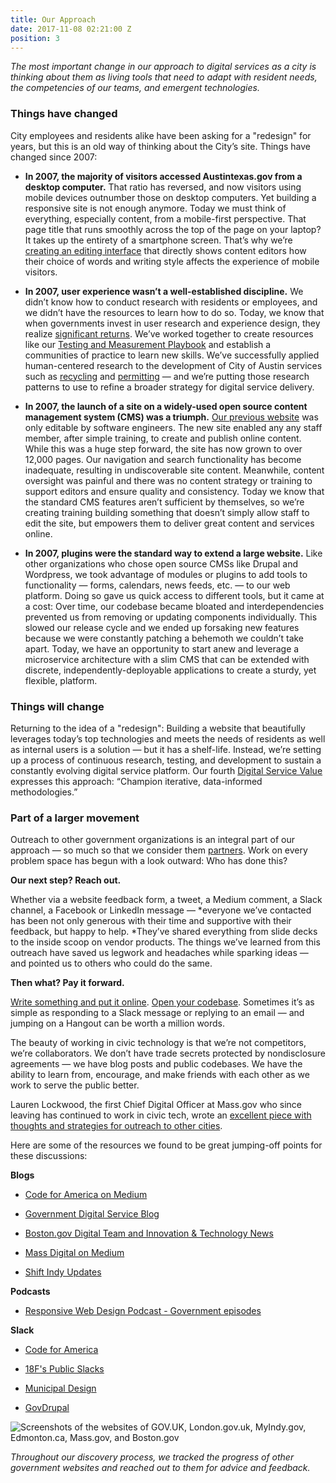 ```yaml
---
title: Our Approach
date: 2017-11-08 02:21:00 Z
position: 3
---
```


*The most important change in our approach to digital services as a city is thinking about them as living tools that need to adapt with resident needs, the competencies of our teams, and emergent technologies.*

### Things have changed

City employees and residents alike have been asking for a "redesign" for years, but this is an old way of thinking about the City’s site. Things have changed since 2007:

* **In 2007, the majority of visitors accessed Austintexas.gov from a desktop computer.** That ratio has reversed, and now visitors using mobile devices outnumber those on desktop computers. Yet building a responsive site is not enough anymore. 
Today we must think of everything, especially content, from a mobile-first perspective. That page title that runs smoothly across the top of the page on your laptop? It takes up the entirety of a smartphone screen.  That’s why we’re [creating an editing interface](#heading=h.usuhc5o8ciy) that directly shows content editors how their choice of words and writing style affects the experience of mobile visitors.

* **In 2007, user experience wasn’t a well-established discipline.** We didn’t know how to conduct research with residents or employees, and we didn’t have the resources to learn how to do so. 
Today, we know that when governments invest in user research and experience design, they realize [significant returns](https://www.usability.gov/what-and-why/benefits-of-ucd.html). We’ve worked together to create resources like our [Testing and Measurement Playbook](https://goo.gl/u7YdK5) and establish a communities of practice to learn new skills. We’ve successfully applied human-centered research to the development of City of Austin services such as [recycling](https://medium.com/civiqueso/im-c%C3%A9line-bb0c8c9dcdc4) and [permitting](http://permittingatx.com/) — and we’re putting those research patterns to use to refine a broader strategy for digital service delivery.

* **In 2007, the launch of a site on a widely-used open source content management system (CMS) was a triumph.** [Our previous website](https://web.archive.org/web/20071025002251/http://www.ci.austin.tx.us:80/) was only editable by software engineers. The new site enabled any any staff member, after simple training, to create and publish online content. While this was a huge step forward, the site has now grown to over 12,000 pages. Our navigation and search functionality has become inadequate, resulting in undiscoverable site content. Meanwhile, content oversight was painful and there was no content strategy or training to support editors and ensure quality and consistency. 
Today we know that the standard CMS features aren’t sufficient by themselves, so we’re creating training building something that doesn’t simply allow staff to edit the site, but empowers them to deliver great content and services online. 

* **In 2007, plugins were the standard way to extend a large website.** Like other organizations who chose open source CMSs like Drupal and Wordpress, we took advantage of modules or plugins to add tools to functionality — forms, calendars, news feeds, etc. — to our web platform. Doing so gave us quick access to different tools, but it came at a cost: Over time, our codebase became bloated and interdependencies prevented us from removing or updating components individually. This slowed our release cycle and we ended up forsaking new features because we were constantly patching a behemoth we couldn’t take apart. 
Today, we have an opportunity to start anew and leverage a microservice architecture with a slim CMS that can be extended with discrete, independently-deployable applications to create a sturdy, yet flexible, platform.

### Things will change

Returning to the idea of a "redesign": Building a website that beautifully leverages today’s top technologies and meets the needs of residents as well as internal users is a solution — but it has a shelf-life. Instead, we’re setting up a process of continuous research, testing, and development to sustain a constantly evolving digital service platform. 
Our fourth [Digital Service Value](#heading=h.nlz2362apq9p) expresses this approach: “Champion iterative, data-informed methodologies.” 

### Part of a larger movement

Outreach to other government organizations is an integral part of our approach — so much so that we consider them [partners](#heading=h.1trfmtpzrgam). Work on every problem space has begun with a look outward: Who has done this? 

**Our next step? Reach out.** 

Whether via a website feedback form, a tweet, a Medium comment, a Slack channel, a Facebook or LinkedIn message — *everyone we’ve contacted has been not only generous with their time and supportive with their feedback, but happy to help. *They’ve shared everything from slide decks to the inside scoop on vendor products. The things we’ve learned from this outreach have saved us legwork and headaches while sparking ideas — and pointed us to others who could do the same.

**Then what? Pay it forward.**

[Write something and put it online](https://medium.com/civiqueso). [Open](https://github.com/CityOfBoston/boston.gov)[ your codebase](https://github.com/CityOfBoston/boston.gov). Sometimes it’s as simple as responding to a Slack message or replying to an email — and jumping on a Hangout can be worth a million words. 

The beauty of working in civic technology is that we’re not competitors, we’re collaborators. We don’t have trade secrets protected by nondisclosure agreements — we have blog posts and public codebases. We have the ability to learn from, encourage, and make friends with each other as we work to serve the public better. 

Lauren Lockwood, the first Chief Digital Officer at Mass.gov who since leaving has continued to work in civic tech, wrote an [excellent piece with thoughts and strategies for outreach to other cities](https://medium.com/@lflockwood/a-recipe-for-collaboration-between-cities-1e84d8f9b1b6). 

Here are some of the resources we found to be great jumping-off points for these discussions:

**Blogs**

* [Code for America on Medium](https://medium.com/code-for-america)

* [Government Digital Service Blog](https://gds.blog.gov.uk/)

* [Boston.gov Digital Team and Innovation & Technology News](https://www.boston.gov/news?title=&field_contact_target_id%5B%5D=1526&field_published_date_value%5Bmin%5D%5Bdate%5D=&field_published_date_value%5Bmax%5D%5Bdate%5D=)

* [Mass Digital on Medium](https://medium.com/massdigital)

* [Shift Indy Updates](https://shift.indy.gov/updates/)

**Podcasts**

* [Responsive Web Design Podcast - Government episodes ](https://responsivewebdesign.com/tag/government/)

**Slack**

* [Code for America](https://cfa.typeform.com/to/RfZuFF)

* [18F's Public Slacks](https://chat.18f.gov/)

* [Municipal Design](http://municipaldesign.club/)

* [GovDrupal](https://govdrupal-slack.herokuapp.com/)

![Screenshots of the websites of GOV.UK, London.gov.uk, MyIndy.gov, Edmonton.ca, Mass.gov, and Boston.gov](/uploads/ComparisonSites.png)

*Throughout our discovery process, we tracked the progress of other government websites and reached out to them for advice and feedback.*
